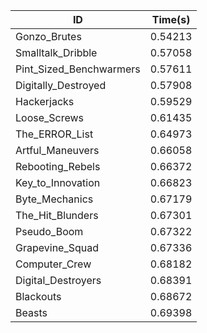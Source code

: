 |ID|Time(s)|
|-|-|
|Gonzo_Brutes|0.54213|
|Smalltalk_Dribble|0.57058|
|Pint_Sized_Benchwarmers|0.57611|
|Digitally_Destroyed|0.57908|
|Hackerjacks|0.59529|
|Loose_Screws|0.61435|
|The_ERROR_List|0.64973|
|Artful_Maneuvers|0.66058|
|Rebooting_Rebels|0.66372|
|Key_to_Innovation|0.66823|
|Byte_Mechanics|0.67179|
|The_Hit_Blunders|0.67301|
|Pseudo_Boom|0.67322|
|Grapevine_Squad|0.67336|
|Computer_Crew|0.68182|
|Digital_Destroyers|0.68391|
|Blackouts|0.68672|
|Beasts|0.69398|
